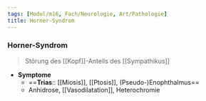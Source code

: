 ```yaml
---
tags: [Modul/m16, Fach/Neurologie, Art/Pathologie]
title: Horner-Syndrom
---
```

### Horner-Syndrom
> Störung des [[Kopf]]-Anteils des [[Sympathikus]]
- **Symptome**
	- ==**Trias**:: [[Miosis]], [[Ptosis]], (Pseudo-)Enophthalmus==
	- Anhidrose, [[Vasodilatation]], Heterochromie